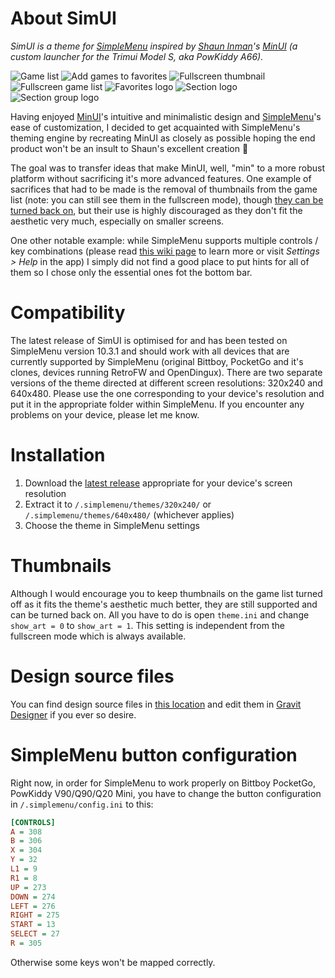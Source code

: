 # About SimUI
*SimUI is a theme for [SimpleMenu](https://github.com/fgl82/simplemenu) inspired by [Shaun Inman](https://github.com/shauninman)'s [MinUI](https://github.com/shauninman/MinUI) (a custom launcher for the Trimui Model S, aka PowKiddy A66).*

![Game list](https://user-images.githubusercontent.com/6025373/130760904-96c792f0-b4a1-4a76-9ab5-f11032af69e1.png)
![Add games to favorites](https://user-images.githubusercontent.com/6025373/133490097-227068de-20a9-440a-8c17-fb424e1e1b7c.png)
![Fullscreen thumbnail](https://user-images.githubusercontent.com/6025373/130761069-4f55ee60-3e2e-4ece-b02b-0a144ef1493c.png)
![Fullscreen game list](https://user-images.githubusercontent.com/6025373/130761133-597bd91d-ab92-48c9-80be-975f5dff4b4e.png)
![Favorites logo](https://user-images.githubusercontent.com/6025373/133490185-5e989f0b-f8ab-4e2b-991a-b4e7488cc60d.png)
![Section logo](https://user-images.githubusercontent.com/6025373/130761238-8526b031-2045-4469-b1b5-45c01e286424.png)
![Section group logo](https://user-images.githubusercontent.com/6025373/130761272-cf87323d-992d-4c4f-a1ab-6cb5f4b0ecb9.png)

Having enjoyed [MinUI](https://github.com/shauninman/MinUI)'s intuitive and minimalistic design and [SimpleMenu](https://github.com/fgl82/simplemenu)'s ease of customization, I decided to get acquainted with SimpleMenu's theming engine by recreating MinUI as closely as possible hoping the end product won't be an insult to Shaun's excellent creation 🙂

The goal was to transfer ideas that make MinUI, well, "min" to a more robust platform without sacrificing it's more advanced features. One example of sacrifices that had to be made is the removal of thumbnails from the game list (note: you can still see them in the fullscreen mode), though [they can be turned back on](#thumbnails), but their use is highly discouraged as they don't fit the aesthetic very much, especially on smaller screens.

One other notable example: while SimpleMenu supports multiple controls / key combinations (please read [this wiki page](https://github.com/fgl82/simplemenu/wiki/3.-Controls) to learn more or visit *Settings > Help* in the app) I simply did not find a good place to put hints for all of them so I chose only the essential ones fot the bottom bar.

# Compatibility
The latest release of SimUI is optimised for and has been tested on SimpleMenu version 10.3.1 and should work with all devices that are currently supported by SimpleMenu (original Bittboy, PocketGo and it's clones, devices running RetroFW and OpenDingux). There are two separate versions of the theme directed at different screen resolutions: 320x240 and 640x480. Please use the one corresponding to your device's resolution and put it in the appropriate folder within SimpleMenu. If you encounter any problems on your device, please let me know.

# Installation
1. Download the [latest release](https://github.com/dkodr/SimUI/releases/latest) appropriate for your device's screen resolution
2. Extract it to `/.simplemenu/themes/320x240/` or `/.simplemenu/themes/640x480/` (whichever applies)
3. Choose the theme in SimpleMenu settings

# Thumbnails
Although I would encourage you to keep thumbnails on the game list turned off as it fits the theme's aesthetic much better, they are still supported and can be turned back on. All you have to do is open `theme.ini` and change `show_art = 0` to `show_art = 1`. This setting is independent from the fullscreen mode which is always available.

# Design source files
You can find design source files in [this location](art) and edit them in [Gravit Designer](http://designer.io/) if you ever so desire.

# SimpleMenu button configuration
Right now, in order for SimpleMenu to work properly on Bittboy PocketGo, PowKiddy V90/Q90/Q20 Mini, you have to change the button configuration in `/.simplemenu/config.ini` to this:

```ini
[CONTROLS]
A = 308
B = 306
X = 304
Y = 32
L1 = 9
R1 = 8
UP = 273
DOWN = 274
LEFT = 276
RIGHT = 275
START = 13
SELECT = 27
R = 305
```

Otherwise some keys won't be mapped correctly.

